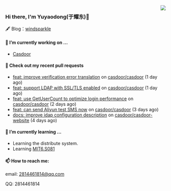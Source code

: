 <img align="right" src="https://github-readme-stats.vercel.app/api?username=leo220yuyaodog&show_icons=true&icon_color=805AD5&text_color=718096&bg_color=ffffff&hide_title=true" />

### Hi there, I'm Yuyaodong(于耀东)👋
🖋 Blog：[windsparkle](https://blog.windsparkle.top)
#### 🔭 I’m currently working on ...
- [Casdoor](https://github.com/casdoor)

#### 🔨 Check out my recent pull requests

- [feat: improve verification error translation](https://github.com/casdoor/casdoor/pull/1660) on [casdoor/casdoor](https://github.com/casdoor/casdoor) (1 day ago)
- [feat: support LDAP with SSL/TLS enabled](https://github.com/casdoor/casdoor/pull/1655) on [casdoor/casdoor](https://github.com/casdoor/casdoor) (1 day ago)
- [feat: use GetUserCount to optimize login performance](https://github.com/casdoor/casdoor/pull/1653) on [casdoor/casdoor](https://github.com/casdoor/casdoor) (2 days ago)
- [feat: can send Aliyun test SMS now](https://github.com/casdoor/casdoor/pull/1651) on [casdoor/casdoor](https://github.com/casdoor/casdoor) (3 days ago)
- [docs: improve idap configuration description](https://github.com/casdoor/casdoor-website/pull/442) on [casdoor/casdoor-website](https://github.com/casdoor/casdoor-website) (4 days ago)

#### 🌱 I’m currently learning ...
- Learning the distribute system.
- Learning [MIT6.S081](https://pdos.csail.mit.edu/6.828/2021/schedule.html)

#### 📫 How to reach me:
email: 2814461814@qq.com

QQ: 2814461814
